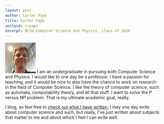 ```yaml
---
layout: post
author: Carter Pape
title: Carter Pape
unityid: crpape
excerpt: NCSU Computer Science and Physics, class of 2018
---
```


![Carter Pape](/img/crpape.jpg)
I am an undergraduate in pursuing both Computer Science and Physics. I would like to one day be a professor. I have a passion for teaching, and it would be nice to also have the chance to work on research in the field of Computer Science. I like the theory of computer science, such as automata, computability theory, and all that stuff. I want to solve the P versus NP problem. That is my ultimate academic goal, really.

I blog, so feel free to [check out what I have written](https://medium.com/@carterpape). I may one day write about computer science and such, but really, I've just written about subjects that matter to me and about which I feel I can write well.